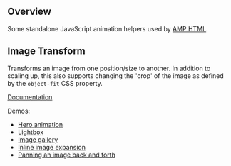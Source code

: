 ## Overview

Some standalone JavaScript animation helpers used by [AMP
HTML](https://github.com/ampproject/amphtml).

## Image Transform

Transforms an image from one position/size to another. In addition to scaling
up, this also supports changing the 'crop' of the image as defined by the
`object-fit` CSS property.

[Documentation](docs/prepare-image-animation.md)

Demos:
* [Hero animation](docs/demo/hero)
* [Lightbox](docs/demo/lightbox)
* [Image gallery](docs/demo/gallery)
* [Inline image expansion](docs/demo/expand)
* [Panning an image back and forth](docs/demo/pan)

